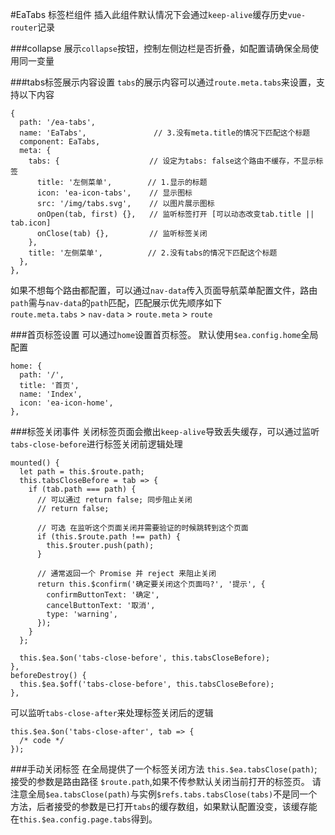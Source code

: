#EaTabs 标签栏组件
插入此组件默认情况下会通过`keep-alive`缓存历史`vue-router`记录

<slot></slot>

###collapse
展示`collapse`按钮，控制左侧边栏是否折叠，如配置请确保全局使用同一变量

<slot name="collapse"></slot>

###tabs标签展示内容设置
`tabs`的展示内容可以通过`route.meta.tabs`来设置，支持以下内容
```
{
  path: '/ea-tabs',
  name: 'EaTabs',               // 3.没有meta.title的情况下匹配这个标题
  component: EaTabs,
  meta: {
    tabs: {                    // 设定为tabs: false这个路由不缓存，不显示标签  
      title: '左侧菜单',        // 1.显示的标题
      icon: 'ea-icon-tabs',    // 显示图标
      src: '/img/tabs.svg',    // 以图片展示图标
      onOpen(tab, first) {},   // 监听标签打开 [可以动态改变tab.title || tab.icon]
      onClose(tab) {},         // 监听标签关闭
    },
    title: '左侧菜单',          // 2.没有tabs的情况下匹配这个标题
  },
},
```

如果不想每个路由都配置，可以通过`nav-data`传入页面导航菜单配置文件，路由`path`需与`nav-data`的`path`匹配，匹配展示优先顺序如下  
 `route.meta.tabs` > `nav-data` > `route.meta` > `route`

<slot name="navData"></slot>

###首页标签设置
可以通过`home`设置首页标签。
默认使用`$ea.config.home`全局配置
```
home: {
  path: '/',
  title: '首页',
  name: 'Index',
  icon: 'ea-icon-home',
},
```

###标签关闭事件
关闭标签页面会撤出`keep-alive`导致丢失缓存，可以通过监听`tabs-close-before`进行标签关闭前逻辑处理
```
mounted() {
  let path = this.$route.path;
  this.tabsCloseBefore = tab => {
    if (tab.path === path) {
      // 可以通过 return false; 同步阻止关闭
      // return false;

      // 可选 在监听这个页面关闭并需要验证的时候跳转到这个页面
      if (this.$route.path !== path) {
        this.$router.push(path);
      }

      // 通常返回一个 Promise 并 reject 来阻止关闭
      return this.$confirm('确定要关闭这个页面吗?', '提示', {
        confirmButtonText: '确定',
        cancelButtonText: '取消',
        type: 'warning',
      });
    }
  };

  this.$ea.$on('tabs-close-before', this.tabsCloseBefore);
},
beforeDestroy() {
  this.$ea.$off('tabs-close-before', this.tabsCloseBefore);
},
```
可以监听`tabs-close-after`来处理标签关闭后的逻辑
```
this.$ea.$on('tabs-close-after', tab => {
  /* code */
});
```
###手动关闭标签
在全局提供了一个标签关闭方法 `this.$ea.tabsClose(path)`;
接受的参数是路由路径 `$route.path`,如果不传参默认关闭当前打开的标签页。
请注意全局`$ea.tabsClose(path)`与实例`$refs.tabs.tabsClose(tabs)`不是同一个方法，后者接受的参数是已打开`tabs`的缓存数组，如果默认配置没变，该缓存能在`this.$ea.config.page.tabs`得到。

<slot name="table"></slot>
